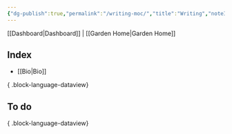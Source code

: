 ```yaml
---
{"dg-publish":true,"permalink":"/writing-moc/","title":"Writing","noteIcon":"","created":"2024-09-16T20:14:15.275-07:00","updated":"2024-09-18T09:40:42.687-07:00"}
---
```


[[Dashboard\|Dashboard]] | [[Garden Home\|Garden Home]]

## Index

- [[Bio\|Bio]]

{ .block-language-dataview}

## To do


{ .block-language-dataview}
